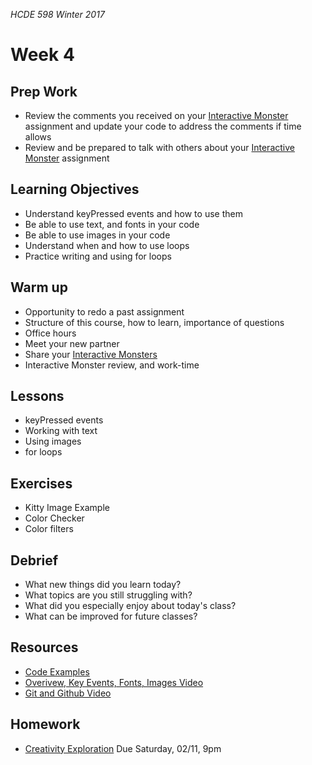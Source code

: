 _HCDE 598 Winter 2017_

# Week 4

## Prep Work
* Review the comments you received on your [Interactive Monster](../week3/homework/interactive-monster.md) assignment and update your code to address the comments if time allows
* Review and be prepared to talk with others about your [Interactive Monster](../week3/homework/interactive-monster.md) assignment

## Learning Objectives
* Understand keyPressed events and how to use them
* Be able to use text, and fonts in your code
* Be able to use images in your code
* Understand when and how to use loops
* Practice writing and using for loops

## Warm up
* Opportunity to redo a past assignment
* Structure of this course, how to learn, importance of questions
* Office hours
* Meet your new partner
* Share your [Interactive Monsters](../week3/homework/interactive-monster.md)
* Interactive Monster review, and work-time

## Lessons
* keyPressed events
* Working with text
* Using images
* for loops

## Exercises
* Kitty Image Example
* Color Checker
* Color filters

## Debrief
* What new things did you learn today?
* What topics are you still struggling with?
* What did you especially enjoy about today's class?
* What can be improved for future classes?

## Resources
* [Code Examples](code)
* [Overivew, Key Events, Fonts, Images Video](https://youtu.be/7Y0rrE-sUAg)
* [Git and Github Video](https://youtu.be/1FQNTda9s8M)

## Homework
* [Creativity Exploration](homework/creativity-exploration.md) Due Saturday, 02/11, 9pm